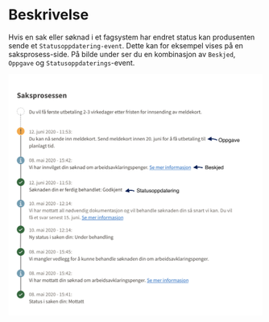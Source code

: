 # Beskrivelse

Hvis en sak eller søknad i et fagsystem har endret status kan produsenten sende et `Statusoppdatering-event`.
Dette kan for eksempel vises på en saksprosess-side. 
På bilde under ser du en kombinasjon av `Beskjed`, `Oppgave` og `Statusoppdaterings`-event.

![Images](https://github.com/navikt/brukernotifikasjon-docs/blob/master/docs/assets/Tidslinje.png?raw=true)
